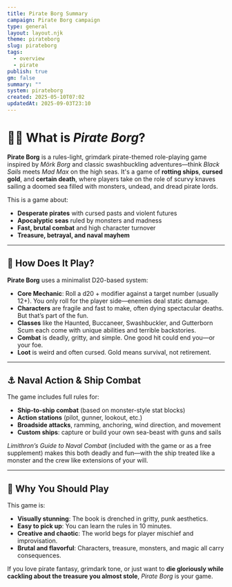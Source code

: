 ```yaml
---
title: Pirate Borg Summary
campaign: Pirate Borg campaign
type: general
layout: layout.njk
theme: pirateborg
slug: pirateborg
tags:
  - overview
  - pirate
publish: true
gm: false
summary: ""
system: pirateborg
created: 2025-05-10T07:02
updatedAt: 2025-09-03T23:10
---
```


# 🏴‍☠️ What is *Pirate Borg*?

**Pirate Borg** is a rules-light, grimdark pirate-themed role-playing game inspired by *Mörk Borg* and classic swashbuckling adventures—think *Black Sails* meets *Mad Max* on the high seas. It's a game of **rotting ships**, **cursed gold**, and **certain death**, where players take on the role of scurvy knaves sailing a doomed sea filled with monsters, undead, and dread pirate lords.

This is a game about:
- **Desperate pirates** with cursed pasts and violent futures
- **Apocalyptic seas** ruled by monsters and madness
- **Fast, brutal combat** and high character turnover
- **Treasure, betrayal, and naval mayhem**

---

## 🎲 How Does It Play?

**Pirate Borg** uses a minimalist D20-based system:

- **Core Mechanic**: Roll a d20 + modifier against a target number (usually 12+). You only roll for the player side—enemies deal static damage.
- **Characters** are fragile and fast to make, often dying spectacular deaths. But that’s part of the fun.
- **Classes** like the Haunted, Buccaneer, Swashbuckler, and Gutterborn Scum each come with unique abilities and terrible backstories.
- **Combat** is deadly, gritty, and simple. One good hit could end you—or your foe.
- **Loot** is weird and often cursed. Gold means survival, not retirement.

---

## ⚓ Naval Action & Ship Combat

The game includes full rules for:
- **Ship-to-ship combat** (based on monster-style stat blocks)
- **Action stations** (pilot, gunner, lookout, etc.)
- **Broadside attacks**, ramming, anchoring, wind direction, and movement
- **Custom ships**: capture or build your own sea-beast with guns and sails

*Limithron’s Guide to Naval Combat* (included with the game or as a free supplement) makes this both deadly and fun—with the ship treated like a monster and the crew like extensions of your will.

---

## 🐙 Why You Should Play

This game is:
- **Visually stunning**: The book is drenched in gritty, punk aesthetics.
- **Easy to pick up**: You can learn the rules in 10 minutes.
- **Creative and chaotic**: The world begs for player mischief and improvisation.
- **Brutal and flavorful**: Characters, treasure, monsters, and magic all carry consequences.

If you love pirate fantasy, grimdark tone, or just want to **die gloriously while cackling about the treasure you almost stole**, *Pirate Borg* is your game.
